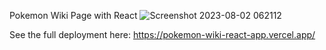 Pokemon Wiki Page with React
![Screenshot 2023-08-02 062112](https://github.com/fairydevmother/fairydevmother/assets/83734354/11d6b45b-d9fa-4149-bcb5-9df2f1fb95b9)

See the full deployment here:
https://pokemon-wiki-react-app.vercel.app/
